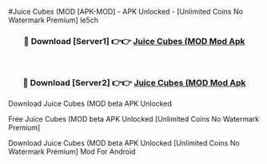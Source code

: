 #Juice Cubes (MOD [APK-MOD] - APK Unlocked - [Unlimited Coins No Watermark Premium] le5ch



<div align="center">

<h3>🔴 Download [Server1] 👉👉 <a href="https://momento.my/?title=Juice_Cubes_(MOD">Juice Cubes (MOD Mod Apk</a></h3><br>

<h3>🔴 Download [Server2] 👉👉 <a href="https://momento.my/?title=Juice_Cubes_(MOD">Juice Cubes (MOD Mod Apk</a></h3>
</div>



Download Juice Cubes (MOD beta APK Unlocked

Free Juice Cubes (MOD beta APK Unlocked [Unlimited Coins No Watermark Premium]

Download Juice Cubes (MOD beta APK Unlocked [Unlimited Coins No Watermark Premium] Mod For Android
